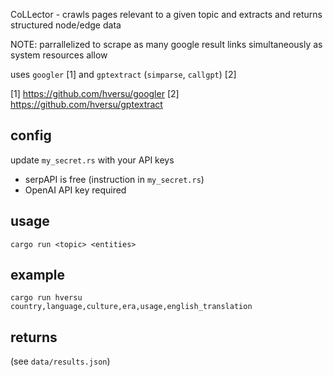 CoLLector - crawls pages relevant to a given topic and extracts and returns structured node/edge data

NOTE: parrallelized to scrape as many google result links simultaneously as system resources allow

uses `googler` [1] and `gptextract` (`simparse`, `callgpt`) [2]

[1] https://github.com/hversu/googler
[2] https://github.com/hversu/gptextract

## config

update `my_secret.rs` with your API keys
- serpAPI is free (instruction in `my_secret.rs`)
- OpenAI API key required

## usage

`cargo run <topic> <entities>`

## example

`cargo run hversu country,language,culture,era,usage,english_translation`

## returns

(see `data/results.json`)
